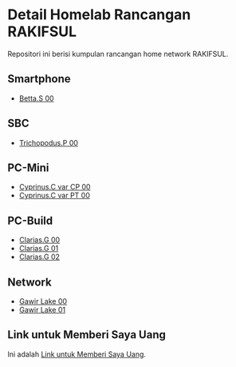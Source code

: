 # Detail Homelab Rancangan RAKIFSUL

Repositori ini berisi kumpulan rancangan home network RAKIFSUL.

## Smartphone

- [Betta.S 00](konten/Smartphone/Betta.S-00.md)

## SBC

- [Trichopodus.P 00](konten/SBC/Trichopodus.P-00.md)

## PC-Mini

- [Cyprinus.C var CP 00](konten/PC-Mini/Cyprinus.C-var-CP-00.md)
- [Cyprinus.C var PT 00](konten/PC-Mini/Cyprinus.C-var-PT-00.md)

## PC-Build

- [Clarias.G 00](konten/PC-Build/Clarias.G-00.md)
- [Clarias.G 01](konten/PC-Build/Clarias.G-01.md)
- [Clarias.G 02](konten/PC-Build/Clarias.G-02.md)

## Network

- [Gawir Lake 00](konten/Network/Gawir-Lake-00.md)
- [Gawir Lake 01](konten/Network/Gawir-Lake-01.md)

## Link untuk Memberi Saya Uang

Ini adalah [Link untuk Memberi Saya Uang](https://karyakarsa.com/rakifsul/info).
